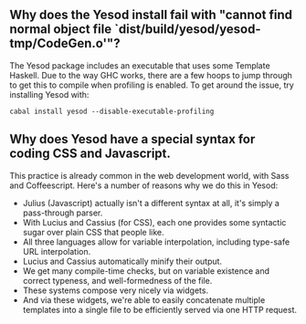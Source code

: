 ## Why does the Yesod install fail with "cannot find normal object file `dist/build/yesod/yesod-tmp/CodeGen.o'"?

The Yesod package includes an executable that uses some Template Haskell. Due to the way GHC works, there are a few hoops to jump through to get this to compile when profiling is enabled. To get around the issue, try installing Yesod with:

    cabal install yesod --disable-executable-profiling

## Why does Yesod have a special syntax for coding CSS and Javascript.

This practice is already common in the web development world, with Sass and Coffeescript. Here's a number of reasons why we do this in Yesod:


* Julius (Javascript) actually isn't a different syntax at all, it's
simply a pass-through parser.
* With Lucius and Cassius (for CSS), each one provides some syntactic
sugar over plain CSS that people like.
* All three languages allow for variable interpolation, including
type-safe URL interpolation.
* Lucius and Cassius automatically minify their output.
* We get many compile-time checks, but on variable existence and
correct typeness, and well-formedness of the file.
* These systems compose very nicely via widgets.
* And via these widgets, we're able to easily concatenate multiple
templates into a single file to be efficiently served via one HTTP
request.